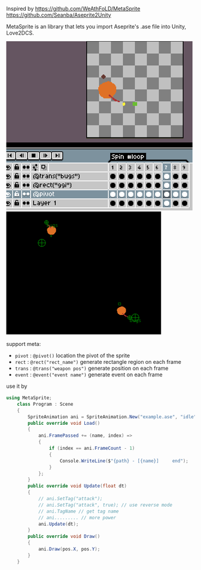 Inspired by
https://github.com/WeAthFoLD/MetaSprite
https://github.com/Seanba/Aseprite2Unity

MetaSprite is an library that lets you import Aseprite's .ase file into Unity, Love2DCS.


![](img/show-case-01.gif)
![](img/show-case-02.gif)

support meta:
* `pivot` : `@pivot()` location the pivot of the sprite
* `rect` : `@rect("rect_name")` generate rectangle region on each frame
* `trans` : `@trans("weapon pos")` generate  position on each frame
* `event` : `@event("event name")` generate event on each frame

use it by

```C#
using MetaSprite;
    class Program : Scene
    {
        SpriteAnimation ani = SpriteAnimation.New("example.ase", "idle");
        public override void Load()
        {
            ani.FramePassed += (name, index) =>
            {
                if (index == ani.FrameCount - 1)
                {
                    Console.WriteLine($"{path} - [{name}]     end");
                }
            };
        }
        public override void Update(float dt)
        {
            // ani.SetTag("attack");
            // ani.SetTag("attack", true); // use reverse mode
            // ani.TagName // get tag name
            // ani......... // more power
            ani.Update(dt);
        }
        public override void Draw()
        {
            ani.Draw(pos.X, pos.Y);
        }
    }
```